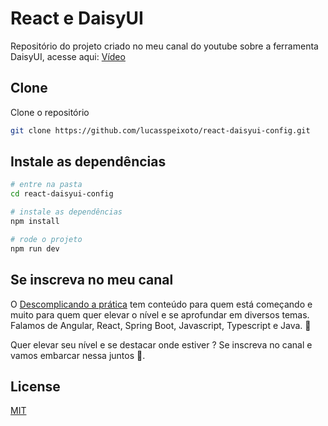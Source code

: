 # React e DaisyUI

Repositório do projeto criado no meu canal do youtube sobre a ferramenta DaisyUI, acesse aqui: [Vídeo](https://youtu.be/pNFMXouQVo8)

## Clone

Clone o repositório

```bash
git clone https://github.com/lucasspeixoto/react-daisyui-config.git
```

## Instale as dependências

```bash
# entre na pasta
cd react-daisyui-config

# instale as dependências
npm install

# rode o projeto
npm run dev
```

## Se inscreva no meu canal

O [Descomplicando a prática](https://www.youtube.com/channel/UC6LY6Xw5ff_KaHwjHWRA9oA?sub_confirmation=1) tem conteúdo para quem está começando e muito para quem quer elevar o nível e se aprofundar em diversos temas. Falamos de Angular, React, Spring Boot, Javascript, Typescript e Java. 🎯

Quer elevar seu nível e se destacar onde estiver ? Se inscreva no canal e vamos embarcar nessa juntos 🚀.

## License

[MIT](https://choosealicense.com/licenses/mit/)